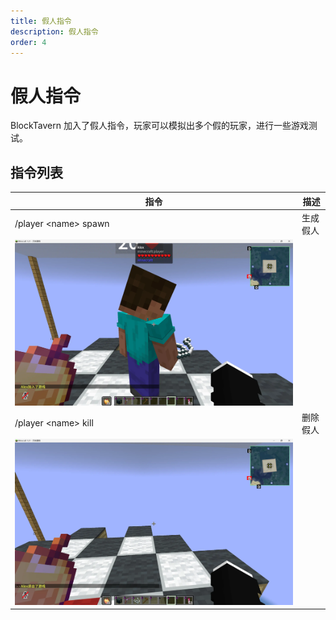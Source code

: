 ```yaml
---
title: 假人指令
description: 假人指令
order: 4
---
```



# 假人指令

BlockTavern 加入了假人指令，玩家可以模拟出多个假的玩家，进行一些游戏测试。

## 指令列表

| 指令 | 描述 |
| --- | --- |
| /player \<name\> spawn | 生成假人 |
| ![player](./dummy-command/dummy-command01.png) |  |
| /player \<name\> kill | 删除假人 |
| ![player](./dummy-command/dummy-command02.png) |  |


<Contributors />

<GitHistoryInformation />